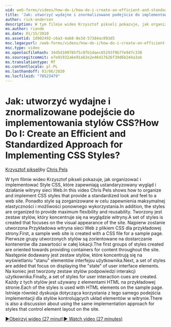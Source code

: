 ```yaml
---
uid: web-forms/videos/how-do-i/how-do-i-create-an-efficient-and-standardized-approach-for-implementing-css-styles
title: 'Jak: utworzyć wydajne i znormalizowane podejście do implementowania stylów CSS? | Microsoft Docs'
author: rick-anderson
description: W tym filmie wideo Krzysztof pikseli pokazuje, jak organizować i implementować Style CSS, które zapewniają ustandaryzowany wygląd i działanie witryny sieci Web. Ponadto style to...
ms.author: riande
ms.date: 01/15/2010
ms.assetid: 1d902492-c6a3-4ab8-8e3d-57384ac893d5
msc.legacyurl: /web-forms/videos/how-do-i/how-do-i-create-an-efficient-and-standardized-approach-for-implementing-css-styles
msc.type: video
ms.openlocfilehash: 34d5d109785f5c8fb1daec65293f9b77e947c338
ms.sourcegitcommit: e7e91932a6e91a63e2e46417626f39d6b244a3ab
ms.translationtype: MT
ms.contentlocale: pl-PL
ms.lasthandoff: 03/06/2020
ms.locfileid: "78523479"
---
```

# <a name="how-do-i-create-an-efficient-and-standardized-approach-for-implementing-css-styles"></a><span data-ttu-id="66cee-105">Jak: utworzyć wydajne i znormalizowane podejście do implementowania stylów CSS?</span><span class="sxs-lookup"><span data-stu-id="66cee-105">How Do I: Create an Efficient and Standardized Approach for Implementing CSS Styles?</span></span>

<span data-ttu-id="66cee-106">[Krzysztof pikseli](https://twitter.com/chrispels)</span><span class="sxs-lookup"><span data-stu-id="66cee-106">by [Chris Pels](https://twitter.com/chrispels)</span></span>

<span data-ttu-id="66cee-107">W tym filmie wideo Krzysztof pikseli pokazuje, jak organizować i implementować Style CSS, które zapewniają ustandaryzowany wygląd i działanie witryny sieci Web.</span><span class="sxs-lookup"><span data-stu-id="66cee-107">In this video Chris Pels shows how to organize and implement CSS styles that provide a standardized look and feel to a web site.</span></span> <span data-ttu-id="66cee-108">Ponadto style są zorganizowane w celu zapewnienia maksymalnej elastyczności i możliwości ponownego wykorzystania.</span><span class="sxs-lookup"><span data-stu-id="66cee-108">In addition, the styles are organized to provide maximum flexibility and reusability.</span></span> <span data-ttu-id="66cee-109">Tworzony jest zestaw stylów, który koncentruje się na wyglądzie witryny.</span><span class="sxs-lookup"><span data-stu-id="66cee-109">A set of styles is created that focuses on the visual appearance of the site.</span></span> <span data-ttu-id="66cee-110">Najpierw zostanie utworzona Przykładowa witryna sieci Web z plikiem CSS dla przykładowej strony.</span><span class="sxs-lookup"><span data-stu-id="66cee-110">First, a sample web site is created with a CSS file for a sample page.</span></span> <span data-ttu-id="66cee-111">Pierwsze grupy utworzonych stylów są zorientowane na dostarczanie kontenerów dla zawartości w całej lokacji.</span><span class="sxs-lookup"><span data-stu-id="66cee-111">The first groups of styles created are oriented towards providing containers for content throughout the site.</span></span> <span data-ttu-id="66cee-112">Następnie dodawany jest zestaw stylów, które koncentrują się na wyświetlaniu "stanu" elementów interfejsu użytkownika.</span><span class="sxs-lookup"><span data-stu-id="66cee-112">Next, a set of styles are added that focus on displaying the "state" of user interface elements.</span></span> <span data-ttu-id="66cee-113">Na koniec jest tworzony zestaw stylów podpowiedzi interakcji użytkownika.</span><span class="sxs-lookup"><span data-stu-id="66cee-113">Finally, a set of styles for user interaction cues are created.</span></span> <span data-ttu-id="66cee-114">Każdy z tych stylów jest używany z elementami HTML na przykładowej stronie.</span><span class="sxs-lookup"><span data-stu-id="66cee-114">Each of the styles is used with HTML elements on the sample page.</span></span> <span data-ttu-id="66cee-115">Istnieje również dyskusja dotycząca korzystania z tego samego podejścia implementacji dla stylów kontrolujących układ elementów w witrynie.</span><span class="sxs-lookup"><span data-stu-id="66cee-115">There is also a discussion about using the same implementation approach for styles that control element layout on the site.</span></span>

[<span data-ttu-id="66cee-116">&#9654;Obejrzyj wideo (27 minut)</span><span class="sxs-lookup"><span data-stu-id="66cee-116">&#9654; Watch video (27 minutes)</span></span>](https://channel9.msdn.com/Blogs/ASP-NET-Site-Videos/how-do-i-create-an-efficient-and-standardized-approach-for-implementing-css-styles)
